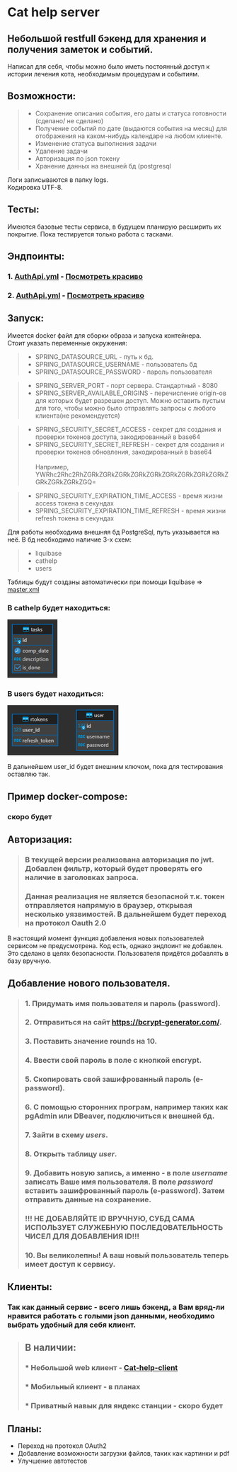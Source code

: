 # Cat help server

## Небольшой restfull бэкенд для хранения и получения заметок и событий.

Написал для себя, чтобы можно было иметь постоянный доступ к истории лечения кота, необходимым процедурам и событиям.

## Возможности:
> * Сохранение описания события, его даты и статуса готовности (сделано/ не сделано)
> * Получение событий по дате (выдаются события на месяц) для отображения на каком-нибудь календаре на любом клиенте.
> * Изменение статуса выполнения задачи
> * Удаление задачи
> * Авторизация по json токену
> * Хранение данных на внешней бд (postgresql

Логи записываются в папку logs.  
Кодировка UTF-8.

## Тесты:
Имеются базовые тесты сервиса, в будущем планирую расширить их покрытие. Пока тестируется только работа с тасками.

## Эндпоинты:
### 1. [AuthApi.yml](openapi/CatHelpServerAuthApi.yml) - [Посмотреть красиво](https://petstore.swagger.io/?url=openapi/CatHelpServerAuthApi.yml)
### 2. [AuthApi.yml](openapi/CatHelpServerTaskApi.yml) - [Посмотреть красиво](https://petstore.swagger.io/?url=openapi/CatHelpServerTaskApi.yml)


## Запуск:
Имеется docker файл для сборки образа и запуска контейнера.  
Стоит указать переменные окружения:
> * SPRING_DATASOURCE_URL - путь к бд.
> * SPRING_DATASOURCE_USERNAME - пользователь бд
> * SPRING_DATASOURCE_PASSWORD - пароль пользователя


> * SPRING_SERVER_PORT - порт сервера. Стандартный - 8080
> * SPRING_SERVER_AVAILABLE_ORIGINS - перечисление origin-ов для которых будет разрешен доступ. Можно оставить пустым для того, чтобы можно было отправлять запросы с любого клиента(не рекомендуется)


> * SPRING_SECURITY_SECRET_ACCESS - секрет для создания и проверки токенов доступа, закодированный в base64
> * SPRING_SECURITY_SECRET_REFRESH - секрет для создания и проверки токенов обновления, закодированный в base64  
> <br/> Например, YWRhc2Rhc2RhZGRkZGRkZGRkZGRkZGRkZGRkZGRkZGRkZGRkZGRkZGRkZGRkZGQ= 

> * SPRING_SECURITY_EXPIRATION_TIME_ACCESS - время жизни access токена в секундах
> * SPRING_SECURITY_EXPIRATION_TIME_REFRESH - время жизни refresh токена в секундах

Для работы необходима внешняя бд PostgreSql, путь указывается на неё. В бд необходимо наличие 3-х схем:
> * liquibase
> * cathelp
> * users

Таблицы будут созданы автоматически при помощи liquibase =>
[master.xml](src/main/resources/liquibase/master.xml)

### В cathelp будет находиться:
![Диаграмма схемы cathelp](diagrams/schema_cathelp.png "Диаграмма схемы cathelp")
### В users будет находиться:
![Диаграмма схемы cathelp](diagrams/schema_users.png "Диаграмма схемы cathelp")

В дальнейшем user_id будет внешним ключом, пока для тестирования оставляю так.

## Пример docker-compose:
### скоро будет

## Авторизация:
> ### В текущей версии реализована авторизация по jwt. Добавлен фильтр, который будет проверять его наличие в заголовках запроса.
> ### Данная реализация не является безопасной т.к. токен отправляется напрямую в браузер, открывая несколько уязвимостей. В дальнейшем будет переход на протокол Oauth 2.0

В настоящий момент функция добавления новых пользователей сервисом не предусмотрена. Код есть, однако эндпоинт не добавлен.  
Это сделано в целях безопасности. Пользователя придётся добавлять в базу вручную.

## Добавление нового пользователя.
> ### 1. Придумать имя пользователя и пароль (password).
> ### 2. Отправиться на сайт https://bcrypt-generator.com/.
> ### 3. Поставить значение rounds на 10.
> ### 4. Ввести свой пароль в поле с кнопкой encrypt.
> ### 5. Скопировать свой зашифрованный пароль (e-password).
> ### 6. С помощью сторонних програм, например таких как pgAdmin или DBeaver, подключиться к внешней бд.
> ### 7. Зайти в схему *users*.
> ### 8. Открыть таблицу *user*.
> ### 9. Добавить новую запись, а именно - в поле *username* записать Ваше имя пользователя. В поле *password* вставить зашифрованный пароль (e-password). Затем отправить данные на сохранение.
> ### !!! НЕ ДОБАВЛЯЙТЕ ID ВРУЧНУЮ, СУБД САМА ИСПОЛЬЗУЕТ СЛУЖЕБНУЮ ПОСЛЕДОВАТЕЛЬНОСТЬ ЧИСЕЛ ДЛЯ ДОБАВЛЕНИЯ ID!!!
> ### 10. Вы великолепны! А ваш новый пользователь теперь имеет доступ к сервису.


## Клиенты:
### Так как данный сервис - всего лишь бэкенд, а Вам вряд-ли нравится работать с голыми json данными, необходимо выбрать удобный для себя клиент.
> ## В наличии:
> ### * Небольшой web клиент - [Cat-help-client](https://github.com/UrStanNightmare/cat-task-manager)
> ### * Мобильный клиент - в планах
> ### * Приватный навык для яндекс станции - скоро будет

## Планы:
* Переход на протокол OAuth2
* Добавление возможности загрузки файлов, таких как картинки и pdf
* Улучшение автотестов